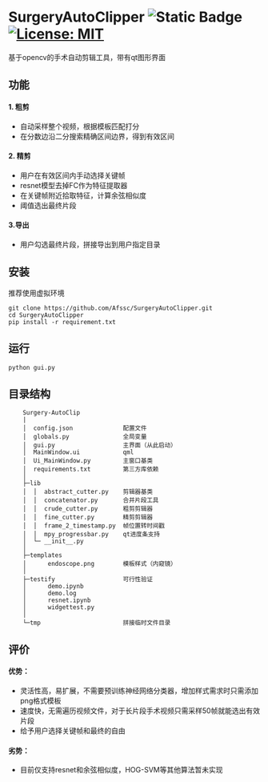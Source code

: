 # SurgeryAutoClipper  ![Static Badge](https://img.shields.io/badge/python-3.10-blue)  [![License: MIT](https://img.shields.io/badge/license-MIT-red.svg)](https://opensource.org/licenses/MIT)
基于opencv的手术自动剪辑工具，带有qt图形界面
  
## 功能
#### 1. 粗剪
  * 自动采样整个视频，根据模板匹配打分
  * 在分数边沿二分搜索精确区间边界，得到有效区间
#### 2. 精剪
  * 用户在有效区间内手动选择关键帧
  * resnet模型去掉FC作为特征提取器
  * 在关键帧附近拾取特征，计算余弦相似度
  * 阈值选出最终片段
#### 3.导出
  * 用户勾选最终片段，拼接导出到用户指定目录

## 安装
推荐使用虚拟环境
```shell
git clone https://github.com/Afssc/SurgeryAutoClipper.git
cd SurgeryAutoClipper
pip install -r requirement.txt
```

## 运行
```shell
python gui.py
```

## 目录结构
```
    Surgery-AutoClip
    |
    │  config.json              配置文件
    │  globals.py               全局变量
    │  gui.py                   主界面（从此启动）
    │  MainWindow.ui            qml
    │  Ui_MainWindow.py         主窗口基类
    │  requirements.txt         第三方库依赖
    │
    ├─lib
    │  │  abstract_cutter.py    剪辑器基类
    │  │  concatenator.py       合并片段工具
    │  │  crude_cutter.py       粗剪剪辑器
    │  │  fine_cutter.py        精剪剪辑器
    │  │  frame_2_timestamp.py  帧位置转时间戳
    │  │  mpy_progressbar.py    qt进度条支持
    │  └─ __init__.py
    │
    ├─templates                 
    │      endoscope.png        模板样式（内窥镜）
    │
    ├─testify                   可行性验证
    │      demo.ipynb
    │      demo.log
    │      resnet.ipynb
    │      widgettest.py
    │
    └─tmp                       拼接临时文件目录
```

## 评价
#### 优势：
  * 灵活性高，易扩展，不需要预训练神经网络分类器，增加样式需求时只需添加png格式模板
  * 速度快，无需遍历视频文件，对于长片段手术视频只需采样50帧就能选出有效片段
  * 给予用户选择关键帧和最终的自由
#### 劣势：
  * 目前仅支持resnet和余弦相似度，HOG-SVM等其他算法暂未实现